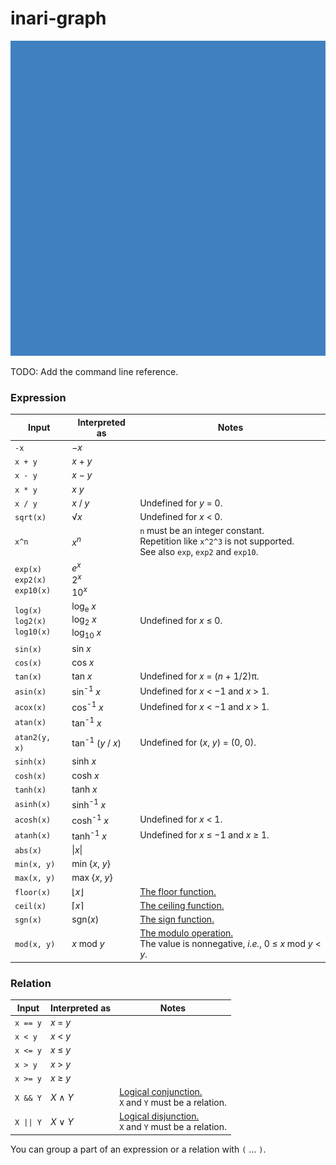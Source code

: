 # inari-graph

<p align="center">
  <img src="image.gif">
</p>

TODO: Add the command line reference.

### Expression

| Input                                   | Interpreted as                                               | Notes                                                        |
| --------------------------------------- | ------------------------------------------------------------ | ------------------------------------------------------------ |
| `-x`                                    | −*x*                                                         |                                                              |
| `x + y`                                 | *x* + *y*                                                    |                                                              |
| `x - y`                                 | *x* − *y*                                                    |                                                              |
| `x * y`                                 | *x* *y*                                                      |                                                              |
| `x / y`                                 | *x* / *y*                                                    | Undefined for *y* = 0.                                       |
| `sqrt(x)`                               | √*x*                                                         | Undefined for *x* < 0.                                       |
| `x^n`                                   | *x*<sup>*n*</sup>                                            | `n` must be an integer constant.<br />Repetition like `x^2^3` is not supported.<br />See also `exp`, `exp2` and `exp10`. |
| `exp(x)`<br />`exp2(x)`<br />`exp10(x)` | *e*<sup>*x*</sup><br />2<sup>*x*</sup><br />10<sup>*x*</sup> |                                                              |
| `log(x)`<br />`log2(x)`<br />`log10(x)` | log<sub>e</sub> *x*<br />log<sub>2</sub> *x*<br />log<sub>10</sub> *x* | Undefined for *x* ≤ 0.                                       |
| `sin(x)`                                | sin *x*                                                      |                                                              |
| `cos(x)`                                | cos *x*                                                      |                                                              |
| `tan(x)`                                | tan *x*                                                      | Undefined for *x* = (*n* + 1/2)π.                            |
| `asin(x)`                               | sin<sup>-1</sup> *x*                                         | Undefined for *x* < −1 and *x* > 1.                          |
| `acox(x)`                               | cos<sup>-1</sup> *x*                                         | Undefined for *x* < −1 and *x* > 1.                          |
| `atan(x)`                               | tan<sup>-1</sup> *x*                                         |                                                              |
| `atan2(y, x)`                           | tan<sup>-1</sup> (*y* / *x*)                                 | Undefined for (*x*, *y*) = (0, 0).                           |
| `sinh(x)`                               | sinh *x*                                                     |                                                              |
| `cosh(x)`                               | cosh *x*                                                     |                                                              |
| `tanh(x)`                               | tanh *x*                                                     |                                                              |
| `asinh(x)`                              | sinh<sup>-1</sup> *x*                                        |                                                              |
| `acosh(x)`                              | cosh<sup>-1</sup> *x*                                        | Undefined for *x* < 1.                                       |
| `atanh(x)`                              | tanh<sup>-1</sup> *x*                                        | Undefined for *x* ≤ −1 and *x* ≥ 1.                          |
| `abs(x)`                                | \|*x*\|                                                      |                                                              |
| `min(x, y)`                             | min {*x*, *y*}                                               |                                                              |
| `max(x, y)`                             | max {*x*, *y*}                                               |                                                              |
| `floor(x)`                              | ⌊*x*⌋                                                        | [The floor function.](https://en.wikipedia.org/wiki/Floor_and_ceiling_functions) |
| `ceil(x)`                               | ⌈*x*⌉                                                        | [The ceiling function.](https://en.wikipedia.org/wiki/Floor_and_ceiling_functions) |
| `sgn(x)`                                | sgn(*x*)                                                     | [The sign function.](https://en.wikipedia.org/wiki/Sign_function) |
| `mod(x, y)`                             | *x* mod *y*                                                  | [The modulo operation.](https://en.wikipedia.org/wiki/Modulo_operation)<br />The value is nonnegative, *i.e.*, 0 ≤ *x* mod *y* < *y*. |

### Relation

| Input    | Interpreted as | Notes                                                        |
| -------- | -------------- | ------------------------------------------------------------ |
| `x == y` | *x* = *y*      |                                                              |
| `x < y`  | *x* < *y*      |                                                              |
| `x <= y` | *x* ≤ *y*      |                                                              |
| `x > y`  | *x* > *y*      |                                                              |
| `x >= y` | *x* ≥ *y*      |                                                              |
| `X && Y` | *X* ∧ *Y*      | [Logical conjunction.](https://en.wikipedia.org/wiki/Logical_conjunction)<br />`X` and `Y` must be a relation. |
| `X \|\| Y` | *X* ∨ *Y*      | [Logical disjunction.](https://en.wikipedia.org/wiki/Logical_disjunction)<br />`X` and `Y` must be a relation. |

You can group a part of an expression or a relation with `(` … `)`.
